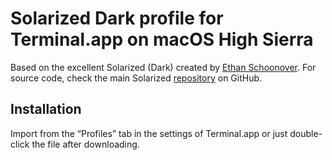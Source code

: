# Solarized Dark profile for Terminal.app on macOS High Sierra

Based on the excellent Solarized (Dark) created by [Ethan Schoonover](http://ethanschoonover.com/solarized). For source code, check the main Solarized [repository](https://github.com/altercation/solarized/) on GitHub.

## Installation

Import from the “Profiles” tab in the settings of Terminal.app or just double-click the file after downloading.